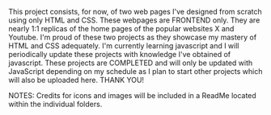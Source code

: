 This project consists, for now, of two web pages I've designed from scratch using only HTML and CSS. These webpages are FRONTEND only. 
They are nearly 1:1 replicas of the home pages of the popular websites X and Youtube. I'm proud of these two projects as they showcase my mastery of HTML and CSS adequately.
I'm currently learning javascript and I will periodically update these projects with knowledge I've obtained of javascript.
These projects are COMPLETED and will only be updated with JavaScript depending on my schedule as I plan to start other projects which will also be uploaded here.
THANK YOU!

NOTES: Credits for icons and images will be included in a ReadMe located within the individual folders.
